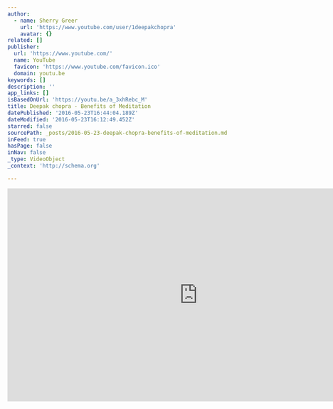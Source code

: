 ```yaml
---
author:
  - name: Sherry Greer
    url: 'https://www.youtube.com/user/1deepakchopra'
    avatar: {}
related: []
publisher:
  url: 'https://www.youtube.com/'
  name: YouTube
  favicon: 'https://www.youtube.com/favicon.ico'
  domain: youtu.be
keywords: []
description: ''
app_links: []
isBasedOnUrl: 'https://youtu.be/a_3xhRebc_M'
title: Deepak chopra - Benefits of Meditation
datePublished: '2016-05-23T16:44:04.189Z'
dateModified: '2016-05-23T16:12:49.452Z'
starred: false
sourcePath: _posts/2016-05-23-deepak-chopra-benefits-of-meditation.md
inFeed: true
hasPage: false
inNav: false
_type: VideoObject
_context: 'http://schema.org'

---
```

<iframe src="https://cdn.embedly.com/widgets/media.html?src=https%3A%2F%2Fwww.youtube.com%2Fembed%2Fa_3xhRebc_M%3Ffeature%3Doembed&amp;url=http%3A%2F%2Fwww.youtube.com%2Fwatch%3Fv%3Da_3xhRebc_M&amp;image=https%3A%2F%2Fi.ytimg.com%2Fvi%2Fa_3xhRebc_M%2Fhqdefault.jpg&amp;key=b7d04c9b404c499eba89ee7072e1c4f7&amp;type=text%2Fhtml&amp;schema=youtube" width="854" height="480" scrolling="no" frameborder="0" allowfullscreen="" style=""></iframe>